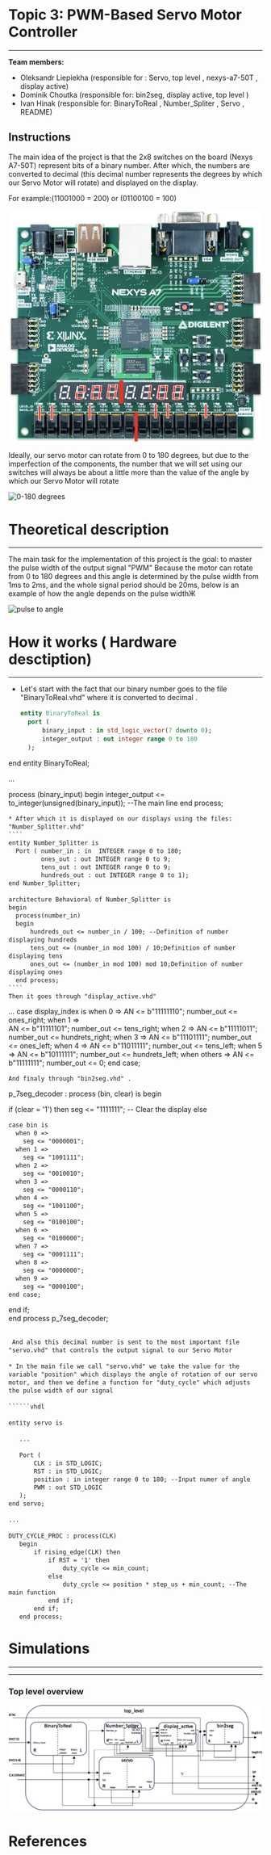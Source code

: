 # Topic 3: PWM-Based Servo Motor Controller

____
__Team members:__
 * Oleksandr Liepiekha (responsible for : Servo, top level , nexys-a7-50T , display active)
 * Dominik Choutka (responsible for: bin2seg, display active, top level )
 * Ivan Hinak (responsible for: BinaryToReal , Number_Spliter , Servo , README)
  

  ## Instructions
  The main idea of the project is that the 2x8 switches on the board (Nexys A7-50T) represent bits of a binary number. 
  After which, the numbers are converted to decimal (this decimal number represents the degrees by which our Servo Motor will rotate) and displayed on the display.
  
  For example:(11001000 = 200) or (01100100 = 100)

![example](https://github.com/Oleksandr-Liepiekha/Topic-3-PWM-Based-Servo-Motor-Controller/blob/main/inital%20sources/example%20of%20display.png?raw=true)


  
   Ideally, our servo motor can rotate from 0 to 180 degrees, but due to the imperfection of the components, the number that we will set using our switches will always be about a little more than the value of the angle by which our Servo Motor will rotate
 
 ![0-180 degrees](https://cdn-learn.adafruit.com/assets/assets/000/055/650/medium800/robotics___cnc_servo-pic_angle.png?1529422893)
 
 
# Theoretical description 
---
The main task for the implementation of this project is the goal: to master the pulse width of the output signal "PWM"
Because the motor can rotate from 0 to 180 degrees and this angle is determined by the pulse width from 1ms to 2ms, and the whole signal period should be 20ms, below is an example of how the angle depends on the pulse widthЖ

![pulse to angle](https://i.pinimg.com/736x/88/97/00/8897000102a5bcdba57a00f03fe40117.jpg)

# How it works ( Hardware desctiption)
 ___
* Let's start with the fact that our binary number goes to the file "BinaryToReal.vhd" where it is converted to decimal .
  ``````vhdl
  entity BinaryToReal is
    port (
        binary_input : in std_logic_vector(7 downto 0);
        integer_output : out integer range 0 to 180
    );
end entity BinaryToReal;

...

process (binary_input)
    begin
        integer_output <= to_integer(unsigned(binary_input)); --The main line
    end process;

  ``````
* After which it is displayed on our displays using the files: "Number_Splitter.vhd"
````
entity Number_Splitter is
    Port ( number_in : in  INTEGER range 0 to 180;
           ones_out : out INTEGER range 0 to 9;
           tens_out : out INTEGER range 0 to 9;
           hundreds_out : out INTEGER range 0 to 1);
end Number_Splitter;

architecture Behavioral of Number_Splitter is
begin
    process(number_in)
    begin
        hundreds_out <= number_in / 100; --Definition of number displaying hundreds
        tens_out <= (number_in mod 100) / 10;Definition of number displaying tens
        ones_out <= (number_in mod 100) mod 10;Definition of number displaying ones
    end process;
````
 Then it goes through "display_active.vhd"
 ``````
 ...
 case display_index is
        when 0 =>
            AN <= b"11111110";
            number_out <= ones_right;
        when 1 =>          
            AN <= b"11111101";
            number_out <= tens_right;
        when 2 =>
            AN <= b"11111011";
            number_out <= hundrets_right;
        when 3 =>
            AN <= b"11101111";
            number_out <= ones_left;
        when 4 =>
            AN <= b"11011111";
            number_out <= tens_left;
        when 5 =>
            AN <= b"10111111";
            number_out <= hundrets_left;
        when others =>
            AN <= b"11111111";
            number_out <= 0;
    end case; 
 ``````
 And finaly through "bin2seg.vhd" .
 ``````
 p_7seg_decoder : process (bin, clear) is
begin

  if (clear = '1') then
    seg <= "1111111";  -- Clear the display
  else

    case bin is
      when 0 =>
        seg <= "0000001";
      when 1 =>
        seg <= "1001111";
      when 2 =>
        seg <= "0010010";
      when 3 =>
        seg <= "0000110";
      when 4 =>
        seg <= "1001100";
      when 5 =>
        seg <= "0100100";
      when 6 =>
        seg <= "0100000";
      when 7 =>
        seg <= "0001111";
      when 8 =>
        seg <= "0000000";
      when 9 =>
        seg <= "0000100";
    end case;

  end if;    
end process p_7seg_decoder;
 ``````

  And also this decimal number is sent to the most important file "servo.vhd" that controls the output signal to our Servo Motor
  
* In the main file we call "servo.vhd" we take the value for the variable "position" which displays the angle of rotation of our servo motor, and then we define a function for "duty_cycle" which adjusts the pulse width of our signal

``````vhdl 

entity servo is

    ...

    Port (
        CLK : in STD_LOGIC;
        RST : in STD_LOGIC;
        position : in integer range 0 to 180; --Input numer of angle
        PWM : out STD_LOGIC
    );
end servo;

...

 DUTY_CYCLE_PROC : process(CLK)
    begin
        if rising_edge(CLK) then
            if RST = '1' then
                duty_cycle <= min_count;
            else
                duty_cycle <= position * step_us + min_count; --The main function
            end if;
        end if;
    end process;

``````
# Simulations
----

-----
### Top level overview
![top level](https://github.com/Oleksandr-Liepiekha/Topic-3-PWM-Based-Servo-Motor-Controller/blob/main/inital%20sources/top_level.png?raw=true)
 
 # References

